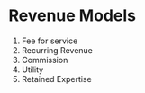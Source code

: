 # Revenue Models

1. Fee for service
2. Recurring Revenue
3. Commission
4. Utility
5. Retained Expertise


